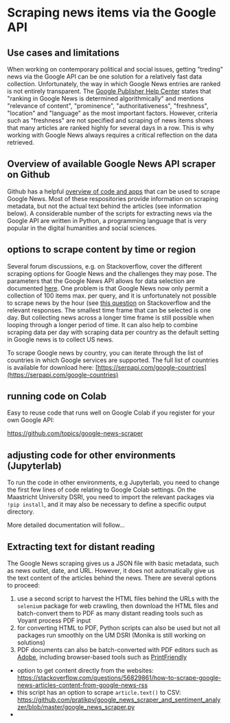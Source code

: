 # Scraping news items via the Google API

## Use cases and limitations

When working on contemporary political and social issues, getting "treding" news via the Google API can be one solution for a relatively fast data collection. Unfortunately, the way in which Google News entries are ranked is not entirely transparent. The [Google Publisher Help Center](https://support.google.com/news/publisher-center/answer/9606702?hl=en) states that "ranking in Google News is determined algorithmically" and mentions "relevance of content", "prominence", "authoritativeness", "freshness", "location" and "language" as the most important factors. However, criteria such as "freshness" are not specified and scraping of news items shows that many articles are ranked highly for several days in a row. This is why working with Google News always requires a critical reflection on the data retrieved.

## Overview of available Google News API scraper on Github

Github has a helpful [overview of code and apps](https://github.com/topics/google-news-scraper) that can be used to scrape Google News. Most of these respositories provide information on scraping metadata, but not the actual text behind the articles (see information below). A considerable number of the scripts for extracting news via the Google API are written in Python, a programming language that is very popular in the digital humanities and social sciences.
 
## options to scrape content by time or region

Several forum discussions, e.g. on Stackoverflow, cover the different scraping options for Google News and the challenges they may pose. The parameters that the Google News API allows for data selection are documented [here](https://serpapi.com/google-news-api). One problem is that Google News now only permit a collection of 100 items max. per query, and it is unfortunately not possible to scrape news by the hour (see [this question](https://stackoverflow.com/questions/73072802/web-scraping-articles-from-google-news) on Stackoverflow and the relevant responses. The smallest time frame that can be selected is one day. But collecting news across a longer time frame is still possible when looping through a longer period of time. It can also help to combine scraping data per day with scraping data per country as the default setting in Google news is to collect US news.

To scrape Google news by country, you can iterate through the list of countries in which Google services are supported. The full list of countries is available for download here: [https://serpapi.com/google-countries](https://serpapi.com/google-countries)

## running code on Colab

Easy to reuse code that runs well on Google Colab if you register for your own Google API: 

https://github.com/topics/google-news-scraper

## adjusting code for other environments (Jupyterlab)

To run the code in other environments, e.g Jupyterlab, you need to change the first few lines of code relating to Google Colab settings. On the Maastricht University DSRI, you need to import the relevant packages via <code>!pip install</code>, and it may also be necessary to define a specific output directory. 

More detailed documentation will follow...

## Extracting text for distant reading

The Google News scraping gives us a JSON file with basic metadata, such as news outlet, date, and URL. However, it does not automatically give us the text content of the articles behind the news. There are several options to proceed:

1) use a second script to harvest the HTML files behind the URLs with the <code>selenium</code> package for web crawling, then download the HTML files and batch-convert them to PDF as many distant reading tools such as Voyant process PDF input
2) for converting HTML to PDF, Python scripts can also be used but not all packages run smoothly on the UM DSRI (Monika is still working on solutions)
3) PDF documents can also be batch-converted with PDF editors such as [Adobe](https://www.adobe.com/acrobat/hub/how-to-batch-convert-to-pdf.html), including browser-based tools such as [PrintFriendly](https://www.printfriendly.com/)

- option to get content directly from the websites: https://stackoverflow.com/questions/56829861/how-to-scrape-google-news-articles-content-from-google-news-rss
- this script has an option to scrape <code>article.text()</code> to CSV: https://github.com/pratikpv/google_news_scraper_and_sentiment_analyzer/blob/master/google_news_scraper.py
- 
